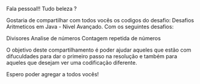 Fala pessoal!! Tudo beleza ?

Gostaria de compartilhar com todos vocês os codigos do desafio: Desafios Aritmeticos em Java - Nivel Avançado. Com os seguintes desafios:

Divisores
Analise de números
Contagem repetida de números

O objetivo deste compartilhamento é poder ajudar aqueles que estão com difuculdades para dar o primeiro passo na resolução e também para aqueles que desejam ver uma codificação diferente.

Espero poder agregar a todos vocês!
